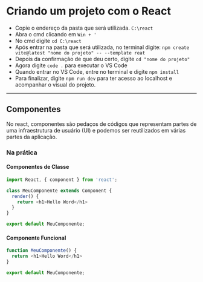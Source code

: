 # **Criando um projeto com o React**

- Copie o endereço da pasta que será utilizada. `C:\react`
- Abra o cmd clicando em `Win + '`
- No cmd digite `cd C:\react`
- Após entrar na pasta que será utilizada, no terminal digite: `npm create vite@latest "nome do projeto" -- --template reat`
- Depois da confirmação de que deu certo, digite `cd "nome do projeto"`
- Agora digite `code .` para executar o VS Code
- Quando entrar no VS Code, entre no terminal e digite `npm install`
- Para finalizar, digite `npm run dev` para ter acesso ao localhost e acompanhar o visual do projeto.

---

## **Componentes**

No react, componentes são pedaços de códigos que representam partes de uma infraestrutura de usuário (UI) e podemos ser reutilizados em várias partes da aplicação.

### **Na prática**

#### Componentes de Classe

```javascript
import React, { component } from 'react';

class MeuComponente extends Component {
  render() {
    return <h1>Hello Word</h1>
  }
}

export default MeuComponente;
```

#### Componente Funcional

```javascript
function MeuComponente() {
  return <h1>Hello Word</h1>
}

export default MeuComponente;
```
